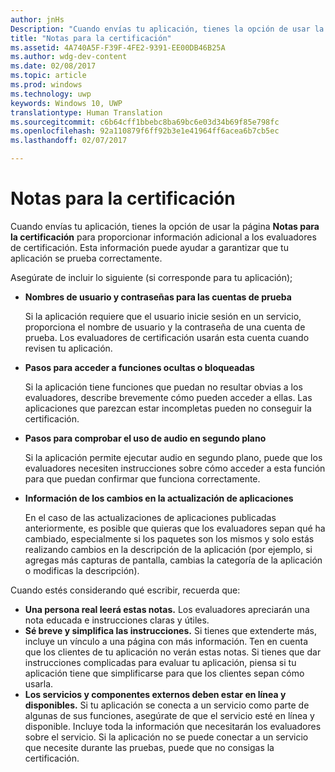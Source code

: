 ```yaml
---
author: jnHs
Description: "Cuando envías tu aplicación, tienes la opción de usar la página Notas para la certificación para proporcionar información adicional a los evaluadores de certificación. Esta información puede ayudarte a garantizar que tu aplicación se prueba correctamente."
title: "Notas para la certificación"
ms.assetid: 4A740A5F-F39F-4FE2-9391-EE00DB46B25A
ms.author: wdg-dev-content
ms.date: 02/08/2017
ms.topic: article
ms.prod: windows
ms.technology: uwp
keywords: Windows 10, UWP
translationtype: Human Translation
ms.sourcegitcommit: c6b64cff1bbebc8ba69bc6e03d34b69f85e798fc
ms.openlocfilehash: 92a110879f6ff92b3e1e41964ff6acea6b7cb5ec
ms.lasthandoff: 02/07/2017

---
```


# <a name="notes-for-certification"></a>Notas para la certificación


Cuando envías tu aplicación, tienes la opción de usar la página **Notas para la certificación** para proporcionar información adicional a los evaluadores de certificación. Esta información puede ayudar a garantizar que tu aplicación se prueba correctamente.

Asegúrate de incluir lo siguiente (si corresponde para tu aplicación);

-   **Nombres de usuario y contraseñas para las cuentas de prueba**

    Si la aplicación requiere que el usuario inicie sesión en un servicio, proporciona el nombre de usuario y la contraseña de una cuenta de prueba. Los evaluadores de certificación usarán esta cuenta cuando revisen tu aplicación.

-   **Pasos para acceder a funciones ocultas o bloqueadas**

    Si la aplicación tiene funciones que puedan no resultar obvias a los evaluadores, describe brevemente cómo pueden acceder a ellas. Las aplicaciones que parezcan estar incompletas pueden no conseguir la certificación.

-   **Pasos para comprobar el uso de audio en segundo plano**

    Si la aplicación permite ejecutar audio en segundo plano, puede que los evaluadores necesiten instrucciones sobre cómo acceder a esta función para que puedan confirmar que funciona correctamente.

-   **Información de los cambios en la actualización de aplicaciones**

    En el caso de las actualizaciones de aplicaciones publicadas anteriormente, es posible que quieras que los evaluadores sepan qué ha cambiado, especialmente si los paquetes son los mismos y solo estás realizando cambios en la descripción de la aplicación (por ejemplo, si agregas más capturas de pantalla, cambias la categoría de la aplicación o modificas la descripción).

Cuando estés considerando qué escribir, recuerda que:

-   **Una persona real leerá estas notas.** Los evaluadores apreciarán una nota educada e instrucciones claras y útiles.
-   **Sé breve y simplifica las instrucciones.** Si tienes que extenderte más, incluye un vínculo a una página con más información. Ten en cuenta que los clientes de tu aplicación no verán estas notas. Si tienes que dar instrucciones complicadas para evaluar tu aplicación, piensa si tu aplicación tiene que simplificarse para que los clientes sepan cómo usarla.
-   **Los servicios y componentes externos deben estar en línea y disponibles.** Si tu aplicación se conecta a un servicio como parte de algunas de sus funciones, asegúrate de que el servicio esté en línea y disponible. Incluye toda la información que necesitarán los evaluadores sobre el servicio. Si la aplicación no se puede conectar a un servicio que necesite durante las pruebas, puede que no consigas la certificación.

 

 






